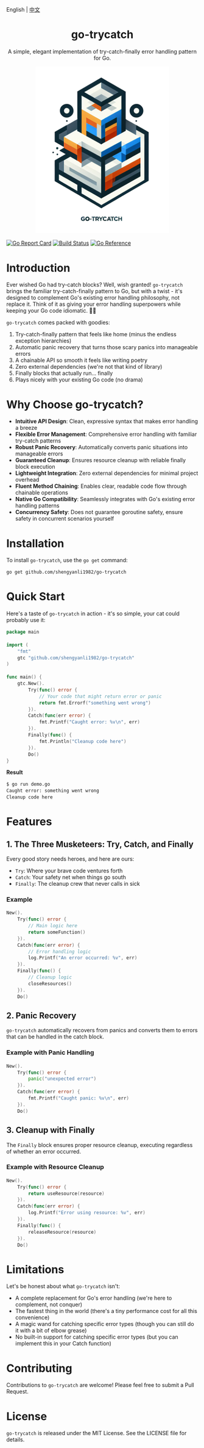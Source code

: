 English | [中文](./README_CN.md)

<div align="center">
	<h1>go-trycatch</h1>
    <p>A simple, elegant implementation of try-catch-finally error handling pattern for Go.</p>
	<img src="assets/logo.png" alt="logo" width="350px">
</div>

[![Go Report Card](https://goreportcard.com/badge/github.com/shengyanli1982/go-trycatch)](https://goreportcard.com/report/github.com/shengyanli1982/go-trycatch)
[![Build Status](https://github.com/shengyanli1982/go-trycatch/actions/workflows/test.yaml/badge.svg)](github.com/shengyanli1982/go-trycatch/actions)
[![Go Reference](https://pkg.go.dev/badge/github.com/shengyanli1982/go-trycatch.svg)](https://pkg.go.dev/github.com/shengyanli1982/go-trycatch)

# Introduction

Ever wished Go had try-catch blocks? Well, wish granted! `go-trycatch` brings the familiar try-catch-finally pattern to Go, but with a twist - it's designed to complement Go's existing error handling philosophy, not replace it. Think of it as giving your error handling superpowers while keeping your Go code idiomatic. 🦸‍♂️

`go-trycatch` comes packed with goodies:

1. Try-catch-finally pattern that feels like home (minus the endless exception hierarchies)
2. Automatic panic recovery that turns those scary panics into manageable errors
3. A chainable API so smooth it feels like writing poetry
4. Zero external dependencies (we're not that kind of library)
5. Finally blocks that actually run... finally
6. Plays nicely with your existing Go code (no drama)

# Why Choose go-trycatch?

-   **Intuitive API Design**: Clean, expressive syntax that makes error handling a breeze
-   **Flexible Error Management**: Comprehensive error handling with familiar try-catch patterns
-   **Robust Panic Recovery**: Automatically converts panic situations into manageable errors
-   **Guaranteed Cleanup**: Ensures resource cleanup with reliable finally block execution
-   **Lightweight Integration**: Zero external dependencies for minimal project overhead
-   **Fluent Method Chaining**: Enables clear, readable code flow through chainable operations
-   **Native Go Compatibility**: Seamlessly integrates with Go's existing error handling patterns
-   **Concurrency Safety**: Does not guarantee goroutine safety, ensure safety in concurrent scenarios yourself

# Installation

To install `go-trycatch`, use the `go get` command:

```bash
go get github.com/shengyanli1982/go-trycatch
```

# Quick Start

Here's a taste of `go-trycatch` in action - it's so simple, your cat could probably use it:

```go
package main

import (
    "fmt"
    gtc "github.com/shengyanli1982/go-trycatch"
)

func main() {
    gtc.New().
        Try(func() error {
            // Your code that might return error or panic
            return fmt.Errorf("something went wrong")
        }).
        Catch(func(err error) {
            fmt.Printf("Caught error: %v\n", err)
        }).
        Finally(func() {
            fmt.Println("Cleanup code here")
        }).
        Do()
}
```

**Result**

```bash
$ go run demo.go
Caught error: something went wrong
Cleanup code here
```

# Features

## 1. The Three Musketeers: Try, Catch, and Finally

Every good story needs heroes, and here are ours:

-   `Try`: Where your brave code ventures forth
-   `Catch`: Your safety net when things go south
-   `Finally`: The cleanup crew that never calls in sick

### Example

```go
New().
    Try(func() error {
        // Main logic here
        return someFunction()
    }).
    Catch(func(err error) {
        // Error handling logic
        log.Printf("An error occurred: %v", err)
    }).
    Finally(func() {
        // Cleanup logic
        closeResources()
    }).
    Do()
```

## 2. Panic Recovery

`go-trycatch` automatically recovers from panics and converts them to errors that can be handled in the catch block.

### Example with Panic Handling

```go
New().
    Try(func() error {
        panic("unexpected error")
    }).
    Catch(func(err error) {
        fmt.Printf("Caught panic: %v\n", err)
    }).
    Do()
```

## 3. Cleanup with Finally

The `Finally` block ensures proper resource cleanup, executing regardless of whether an error occurred.

### Example with Resource Cleanup

```go
New().
    Try(func() error {
        return useResource(resource)
    }).
    Catch(func(err error) {
        log.Printf("Error using resource: %v", err)
    }).
    Finally(func() {
        releaseResource(resource)
    }).
    Do()
```

# Limitations

Let's be honest about what `go-trycatch` isn't:

-   A complete replacement for Go's error handling (we're here to complement, not conquer)
-   The fastest thing in the world (there's a tiny performance cost for all this convenience)
-   A magic wand for catching specific error types (though you can still do it with a bit of elbow grease)
-   No built-in support for catching specific error types (but you can implement this in your Catch function)

# Contributing

Contributions to `go-trycatch` are welcome! Please feel free to submit a Pull Request.

# License

`go-trycatch` is released under the MIT License. See the LICENSE file for details.
